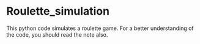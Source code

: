 # Roulette_simulation
This python code simulates  a roulette game. For a better understanding of the code, you should read the note also.
